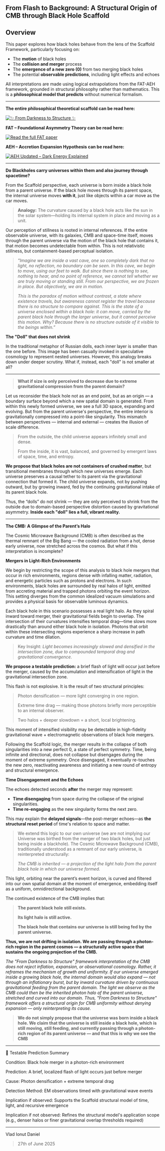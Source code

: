 ## From Flash to Background: A Structural Origin of CMB through Black Hole Scaffold 

## Overview

This paper explores how black holes behave from the lens of the Scaffold Framework, particularly focusing on:

* The **motion** of black holes
* The **collision and merger** process
* The **emergence of a new zero (0)** from two merging black holes
* The potential **observable predictions**, including light effects and echoes

All interpretations are made using logical extrapolations from the FAT-AEH framework, grounded in structural philosophy rather than mathematics. This is a **philosophical model that predicts** without numerical formalism.

---

**The entire philosophical theoretical scaffold can be read here:**

[![✨ From Darkness to Structure ✨](https://img.shields.io/badge/✨_From_Darkness_to_Structure_✨-0f172a?style=for-the-badge&labelColor=1e3a8a)](https://github.com/Vlahaka/Unified-framework/blob/main/Unified_Scaffold_Final_Condensed.md)

**FAT – Foundational Asymmetry Theory can be read here:**

[![Read the full FAT paper](https://img.shields.io/badge/📄%20Full%20FAT%20Paper-Click%20Here-blue?style=for-the-badge)](https://github.com/Vlahaka/Unified-framework/blob/main/Fat.md)

**AEH – Accretion Expansion Hypothesis can be read here:**

[![AEH Updated – Dark Energy Explained](https://img.shields.io/badge/AEH_Updated-Dark_Energy_Explained-blueviolet?style=for-the-badge&logo=cosmosdb)](https://github.com/Vlahaka/Unified-framework/blob/main/AEH_v4_Updated.md)

---

**Do Blackholes carry universes within them and also journey through spacetime?**

From the Scaffold perspective, each universe is born inside a black hole from a parent universe. If the black hole moves through its parent space, the internal universe moves **with it**, just like objects within a car move as the car moves.

> **Analogy:** The curvature caused by a black hole acts like the sun in the solar system—holding its internal system in place and moving as a unit.

Our perception of stillness is rooted in internal references. If the entire observable universe, with its galaxies, CMB and space-time itself, moves through the parent universe via the motion of the black hole that contains it, that motion becomes undetectable from within. This is not relativistic stillness, but containment-based perceptual isolation.

> *"Imagine we are inside a vast cave, one so completely dark that no light, no reflection, no boundary can be seen. In this cave, we begin to move, using our feet to walk. But since there is nothing to see, nothing to hear, and no point of reference, we cannot tell whether we are truly moving or standing still. From our perspective, we are frozen in place. But objectively, we are in motion.*
>
> *This is the paradox of motion without contrast, a state where existence travels, but awareness cannot register the travel because there is no structure to compare against. This is the state of a universe enclosed within a black hole: it can move, carried by the parent black hole through the larger universe, but it cannot perceive this motion. Why? Because there is no structure outside of it visible to the beings within.”*

**The "Doll" that does not shrink**

In the traditional metaphor of Russian dolls, each inner layer is smaller than the one before. This image has been casually invoked in speculative cosmology to represent nested universes. However, this analogy breaks down under deeper scrutiny. What if, instead, each "doll" is not smaller at all? 

---

> **What if size is only perceived to decrease due to extreme gravitational compression from the parent domain?**

Let us reconsider the black hole not as an end point, but as an origin — a boundary surface beyond which a new spatial domain is generated. From within this newly formed universe, we see a full 3D space, expanding and evolving. But from the parent universe's perspective, the entire interior is gravitationally compressed into a point-like singularity. This mismatch between perspectives — internal and external — creates the illusion of scale difference.
>
> From the outside, the child universe appears infinitely small and dense.
>
> From the inside, it is vast, balanced, and governed by emergent laws of space, time, and entropy.

**We propose that black holes are not containers of crushed matter**, but transitional membranes through which new universes emerge. Each universe preserves a causal tether to its parent via the gravitational connection that formed it. The child universe expands, not by pushing outward, but by growing inward, fed by the continuing gravitational intake of its parent black hole.

Thus, the “dolls” do not shrink — they are only perceived to shrink from the outside due to domain-based perspective distortion caused by gravitational asymmetry. **Inside each "doll" lies a full, vibrant reality.**

---

**The CMB: A Glimpse of the Parent’s Halo**

The Cosmic Microwave Background (CMB) is often described as the thermal remnant of the Big Bang — the cooled radiation from a hot, dense early universe, now stretched across the cosmos. But what if this interpretation is incomplete?

**Mergers in Light-Rich Environments**

We begin by restricting the scope of this analysis to black hole mergers that occur in rich environments, regions dense with infalling matter, radiation, and energetic particles such as protons and electrons. In such environments, black holes are surrounded by real halos of light, emitted from accreting material and trapped photons orbiting the event horizon. This setting diverges from the common idealized vacuum simulations and provides a physical basis for observable luminous dynamics.

Each black hole in this scenario possesses a real light halo. As they spiral inward toward merger, their gravitational fields begin to overlap. The intersection of their curvatures intensifies temporal drag—time slows more drastically than around either black hole in isolation. Photons that orbit within these intersecting regions experience a sharp increase in path curvature and time dilation.

> Key Insight: *Light becomes increasingly slowed and densified in the intersection zone, due to compounded temporal drag and gravitational convergence.*

**We propose a testable prediction:** a brief flash of light will occur just before the merger, caused by the accumulation and intensification of light in the gravitational intersection zone.

This flash is not explosive. It is the result of two structural principles:

> Photon densification — more light converging in one region.
>
> Extreme time drag — making those photons briefly more perceptible to an internal observer.
>
> Two halos + deeper slowdown = a short, local brightening.

This moment of intensified visibility may be detectable in high-fidelity gravitational wave + electromagnetic observations of black hole mergers.

Following the Scaffold logic, the merger results in the collapse of both singularities into a new perfect 0, a state of perfect symmetry. Time, being infinite and directional, does not collapse but disengages during the moment of extreme symmetry. Once disengaged, it eventually re-touches the new zero, reactivating awareness and initiating a new round of entropy and structural emergence.

**Time Disengagement and the Echoes**

The echoes detected seconds **after** the merger may represent:

* **Time disengaging** from space during the collapse of the original singularities.
* **Time re-engaging** as the new singularity forms the next zero.

This may explain the **delayed signals**—the post-merger echoes—as **the structural reset period** of time's relation to space and matter.

> We extend this logic to our own universe (we are not implying our Universe was birthed from the merger of two black holes, but just being inside a blackhole). The Cosmic Microwave Background (CMB), traditionally understood as a remnant of our early universe, is reinterpreted structurally:
>
> *The CMB is inherited — a projection of the light halo from the parent black hole in which our universe formed.*

This light, orbiting near the parent’s event horizon, is curved and filtered into our own spatial domain at the moment of emergence, embedding itself as a uniform, omnidirectional background.

The continued existence of the CMB implies that:

> **The parent black hole still exists.**
>
> **Its light halo is still active.**
>
> **The black hole that contains our universe is still being fed by the parent universe.**

**Thus, we are not drifting in isolation. We are passing through a photon-rich region in the parent cosmos — a structurally active space that sustains the ongoing projection of the CMB.**

*The "From Darkness to Structure" framework interpretation of the CMB does not reject inflation, expansion, or observational cosmology. Rather, it reframes the mechanism of growth and uniformity. If our universe emerged inside a growing black hole, the internal domain would also expand — not through an inflationary burst, but by inward curvature driven by continuous gravitational feeding from the parent domain. The light we observe as the CMB could then be the inherited photon halo of the parent universe, stretched and curved into our domain. Thus, "From Darkness to Structure" framework offers a structural origin for CMB uniformity without denying expansion — only reinterpreting its cause.*

> **We do not simply propose that the universe was born inside a black hole.
We claim that the universe is still inside a black hole, which is still moving, still feeding, and currently passing through a photon-rich region of its parent universe — and that this is why we see the CMB**

---

📡 Testable Prediction Summary

Condition: Black hole merger in a photon-rich environment

Prediction: A brief, localized flash of light occurs just before merger

Cause: Photon densification + extreme temporal drag

Detection Method: EM observations timed with gravitational wave events

Implication if observed: Supports the Scaffold structural model of time, light, and recursive emergence

Implication if not observed: Refines the structural model's application scope (e.g., denser halos or finer gravitational overlap thresholds required)

---

Vlad Ionut Daniel 
> 27th of June 2025



